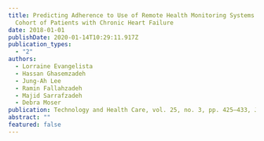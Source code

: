 ```yaml
---
title: Predicting Adherence to Use of Remote Health Monitoring Systems in a
  Cohort of Patients with Chronic Heart Failure
date: 2018-01-01
publishDate: 2020-01-14T10:29:11.917Z
publication_types:
  - "2"
authors:
  - Lorraine Evangelista
  - Hassan Ghasemzadeh
  - Jung-Ah Lee
  - Ramin Fallahzadeh
  - Majid Sarrafzadeh
  - Debra Moser
publication: Technology and Health Care, vol. 25, no. 3, pp. 425–433, June 2017
abstract: ""
featured: false
---
```

